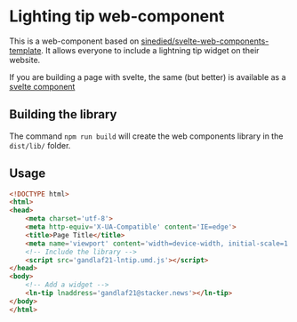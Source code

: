 # Lighting tip web-component

This is a web-component based on [sinedied/svelte-web-components-template](https://github.com/sinedied/svelte-web-components-template). It allows everyone to include a lightning tip widget on their website.

If you are building a page with svelte, the same (but better) is available as a [svelte component](https://github.com/gandlafbtc/)


## Building the library

The command `npm run build` will create the web components library in the `dist/lib/` folder.

## Usage

```html
<!DOCTYPE html>
<html>
<head>
    <meta charset='utf-8'>
    <meta http-equiv='X-UA-Compatible' content='IE=edge'>
    <title>Page Title</title>
    <meta name='viewport' content='width=device-width, initial-scale=1'>
    <!-- Include the library -->
    <script src='gandlaf21-lntip.umd.js'></script>
</head>
<body>
    <!-- Add a widget -->
    <ln-tip lnaddress='gandlaf21@stacker.news'></ln-tip>
</body>
</html>
```
